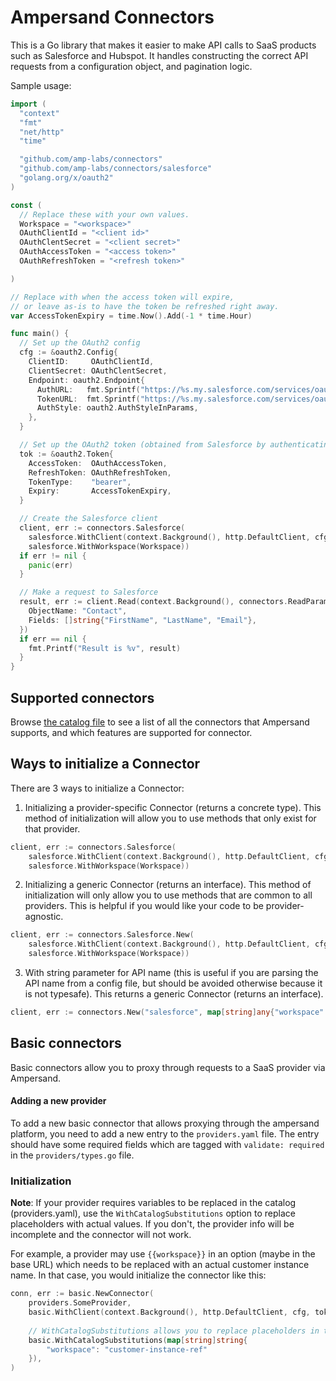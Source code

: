 # Ampersand Connectors

This is a Go library that makes it easier to make API calls to SaaS products such as Salesforce and Hubspot. It handles constructing the correct API requests from a configuration object, and pagination logic.

Sample usage:

```go
import (
  "context"
  "fmt"
  "net/http"
  "time"

  "github.com/amp-labs/connectors"
  "github.com/amp-labs/connectors/salesforce"
  "golang.org/x/oauth2"
)

const (
  // Replace these with your own values.
  Workspace = "<workspace>"
  OAuthClientId = "<client id>"
  OAuthClentSecret = "<client secret>"
  OAuthAccessToken = "<access token>"
  OAuthRefreshToken = "<refresh token>"

)

// Replace with when the access token will expire,
// or leave as-is to have the token be refreshed right away.
var AccessTokenExpiry = time.Now().Add(-1 * time.Hour)

func main() {
  // Set up the OAuth2 config
  cfg := &oauth2.Config{
    ClientID:     OAuthClientId,
    ClientSecret: OAuthClentSecret,
    Endpoint: oauth2.Endpoint{
      AuthURL:   fmt.Sprintf("https://%s.my.salesforce.com/services/oauth2/authorize", Workspace),
      TokenURL:  fmt.Sprintf("https://%s.my.salesforce.com/services/oauth2/token", Workspace),
      AuthStyle: oauth2.AuthStyleInParams,
    },
  }

  // Set up the OAuth2 token (obtained from Salesforce by authenticating)
  tok := &oauth2.Token{
    AccessToken:  OAuthAccessToken,
    RefreshToken: OAuthRefreshToken,
    TokenType:    "bearer",
    Expiry:       AccessTokenExpiry,
  }

  // Create the Salesforce client
  client, err := connectors.Salesforce(
    salesforce.WithClient(context.Background(), http.DefaultClient, cfg, tok),
    salesforce.WithWorkspace(Workspace))
  if err != nil {
    panic(err)
  }

  // Make a request to Salesforce
  result, err := client.Read(context.Background(), connectors.ReadParams{
    ObjectName: "Contact",
    Fields: []string{"FirstName", "LastName", "Email"},
  })
  if err == nil {
    fmt.Printf("Result is %v", result)
  }
}
```

## Supported connectors

Browse [the catalog file](https://github.com/amp-labs/connectors/blob/main/providers/catalog.go) to see a list of all the connectors that Ampersand supports, and which features are supported for connector.

## Ways to initialize a Connector

There are 3 ways to initialize a Connector:

1. Initializing a provider-specific Connector (returns a concrete type). This method of initialization will allow you to use methods that only exist for that provider.

```go
client, err := connectors.Salesforce(
    salesforce.WithClient(context.Background(), http.DefaultClient, cfg, tok),
    salesforce.WithWorkspace(Workspace))
```

2. Initializing a generic Connector (returns an interface). This method of initialization will only allow you to use methods that are common to all providers. This is helpful if you would like your code to be provider-agnostic.

```go
client, err := connectors.Salesforce.New(
    salesforce.WithClient(context.Background(), http.DefaultClient, cfg, tok),
    salesforce.WithWorkspace(Workspace))
```

3. With string parameter for API name (this is useful if you are parsing the API name from a config file, but should be avoided otherwise because it is not typesafe). This returns a generic Connector (returns an interface).

```go
client, err := connectors.New("salesforce", map[string]any{"workspace": "salesforce-instance-name"})
```

## Basic connectors

Basic connectors allow you to proxy through requests to a SaaS provider via Ampersand. 

#### Adding a new provider

To add a new basic connector that allows proxying through the ampersand platform, you need to add a new entry to the `providers.yaml` file. The entry should have some required fields which are tagged with `validate: required` in the `providers/types.go` file.


### Initialization

**Note**: If your provider requires variables to be replaced in the catalog (providers.yaml), use the `WithCatalogSubstitutions` option to replace placeholders with actual values. 
If you don't, the provider info will be incomplete and the connector will not work. 

For example, a provider may use `{{workspace}}` in an option (maybe in the base URL) which needs to be replaced with an actual customer instance name. In that case, you would initialize the connector like this:

```go
conn, err := basic.NewConnector(
    providers.SomeProvider,
    basic.WithClient(context.Background(), http.DefaultClient, cfg, tok),
    
    // WithCatalogSubstitutions allows you to replace placeholders in the catalog (providers.yaml) with actual values.
    basic.WithCatalogSubstitutions(map[string]string{
		"workspace": "customer-instance-ref"
	}),
)
```
